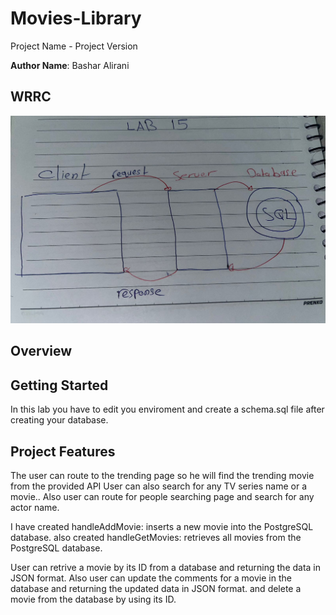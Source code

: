 # Movies-Library

Project Name - Project Version

**Author Name**: Bashar Alirani

## WRRC

![Sql](./Sql.jpg)

## Overview


## Getting Started

In this lab you have to edit you enviroment and create a schema.sql file after creating your database.

## Project Features


The user can route to the trending page so he will find the trending movie from the provided API
User can also search for any TV series name or a movie..
Also user can route for people searching page and search for any actor name.

I have created handleAddMovie: inserts a new movie into the PostgreSQL database.
also created handleGetMovies: retrieves all movies from the PostgreSQL database.

User can retrive a movie by its ID from a database and returning the data in JSON format.
Also user can update the comments for a movie in the database and returning the updated data in JSON format.
and delete a movie from the database by using its ID.